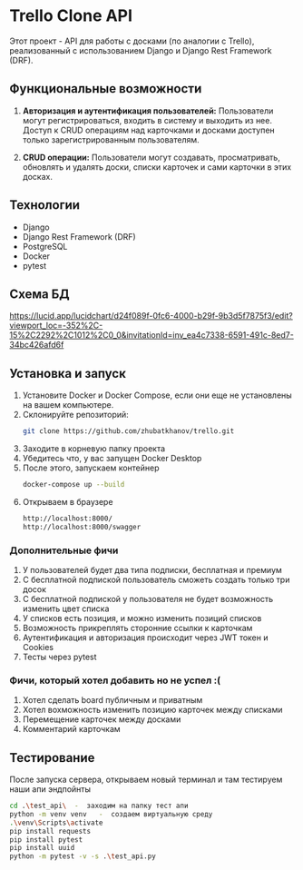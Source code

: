 # Trello Clone API

Этот проект - API для работы с досками (по аналогии с Trello), реализованный с использованием Django и Django Rest Framework (DRF).

## Функциональные возможности

1. **Авторизация и аутентификация пользователей:** Пользователи могут регистрироваться, входить в систему и выходить из нее. Доступ к CRUD операциям над карточками и досками доступен только зарегистрированным пользователям.

2. **CRUD операции:** Пользователи могут создавать, просматривать, обновлять и удалять доски, списки карточек и сами карточки в этих досках.

## Технологии

- Django
- Django Rest Framework (DRF)
- PostgreSQL
- Docker
- pytest

## Схема БД
https://lucid.app/lucidchart/d24f089f-0fc6-4000-b29f-9b3d5f7875f3/edit?viewport_loc=-352%2C-15%2C2292%2C1012%2C0_0&invitationId=inv_ea4c7338-6591-491c-8ed7-34bc426afd6f

## Установка и запуск

1. Установите Docker и Docker Compose, если они еще не установлены на вашем компьютере.
2. Склонируйте репозиторий:
   ```bash
   git clone https://github.com/zhubatkhanov/trello.git
3. Заходите в корневую папку проекта
4. Убедитесь что, у вас запущен Docker Desktop
5. После этого, запускаем контейнер
   ```bash
   docker-compose up --build
6. Открываем в браузере
   ```bash
   http://localhost:8000/
   http://localhost:8000/swagger
   
### Дополнительные фичи
1. У пользователей будет два типа подписки, бесплатная и премиум
2. С бесплатной подпиской пользователь сможеть создать только три досок
3. С бесплатной подпиской у пользователя не будет возможность изменить цвет списка
4. У списков есть позиция, и можно изменить позиций списков
5. Возможность прикреплять сторонние ссылки к карточкам
6. Аутентификация и авторизация происходит через JWT токен и Cookies
7. Тесты через pytest

### Фичи, который хотел добавить но не успел :(
1. Хотел сделать board публичным и приватным
2. Хотел вохможность изменить позицию карточек между списками
3. Перемещение карточек между досками
4. Комментарий карточкам

## Тестирование
После запуска сервера, открываем новый терминал и там тестируем наши апи эндпойнты
   ```bash
   cd .\test_api\  -  заходим на папку тест апи
   python -m venv venv   -  создаем виртуальную среду
   .\venv\Scripts\activate 
   pip install requests
   pip install pytest
   pip install uuid
   python -m pytest -v -s .\test_api.py